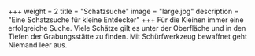 +++
weight = 2
title = "Schatzsuche"
image = "large.jpg"
description = "Eine Schatzsuche für kleine Entdecker"
+++
Für die Kleinen immer eine erfolgreiche Suche. Viele Schätze gilt es unter der Oberfläche und in den Tiefen der Grabungsstätte zu finden. Mit Schürfwerkzeug bewaffnet geht Niemand leer aus.